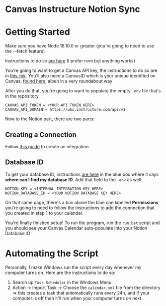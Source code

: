 # Canvas Instructure Notion Sync

# Getting Started

  Make sure you have Node 18.10.0 or greater (you're going to need to use the --fetch feature)
  
  Instructions to do so [are here](https://www.freecodecamp.org/news/node-version-manager-nvm-install-guide/) (I prefer nvm but anything works)

 You're going to want to get a Canvas API key, the instructions to do so are in [this link](https://community.canvaslms.com/t5/Admin-Guide/How-do-I-obtain-an-API-access-token-in-the-Canvas-Data-Portal/ta-p/157).
 You'll also need a CanvasID which is your unique identified on Canvas, [found here](https://community.canvaslms.com/t5/Canvas-Developers-Group/How-to-get-my-canvas-user-ID/m-p/241439), albeit in a very roundabout way

 After you do that, you're going to want to populate the empty `.env` file that's in the repository.
 
 ```
 CANVAS_API_TOKEN = <YOUR API TOKEN HERE>
 CANVAS_API_DOMAIN = https://ubc.instructure.com/api/v1 
```

 Now to the Notion part, there are two parts:
 
 ## Creating a Connection
 Follow [this guide](https://developers.notion.com/docs/getting-started) to create an integration. 
 
 ## Database ID
 To get your database ID, instructions [are here](https://developers.notion.com/docs/working-with-databases#adding-pages-to-a-database) in the blue box where it says **where can I find my database ID**.
 Add that field to the `.env` as well:
 ```
 NOTION_KEY = <INTERNAL INTEGRATION KEY HERE>
 NOTION_DATABASE_ID = <YOUR NOTION DATABASE KEY HERE>

 ```
 
 On that same page, there's a box above the blue one labelled **Permissions**, you're going to need to follow the instructions to add the connection that you created in step 1 to your calendar.
 
 You're finally finished setup! To run the program, run the `run.bat` script and you should see your Canvas Calendar auto-populate into your Notion Database :D 
 
 # Automating the Script
 
 Personally, I make Windows run the script every day whenever my computer turns on. Here are the instructions to do so:
 1. Search up `Task Scheduler` in the Windows Menu
 2. Action -> Import Task -> Choose the `calendar.xml` file from the directory <br>
=> this creates a task that automatically runs every 24h, and if your computer is off then it'll run when your computer turns on next.
